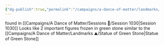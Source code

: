 ```yaml
---
{"dg-publish":true,"permalink":"/campaigns/a-dance-of-matter/landmarks/green-stone-couple/","dgPassFrontmatter":true}
---
```



found in [[Campaigns/A Dance of Matter/Sessions 📝/Session 1030\|Session 1030]] Looks like 2 important figures frozen in green stone similar to the [[Campaigns/A Dance of Matter/Landmarks ⛰/Statue of Green Stone\|Statue of Green Stone]]